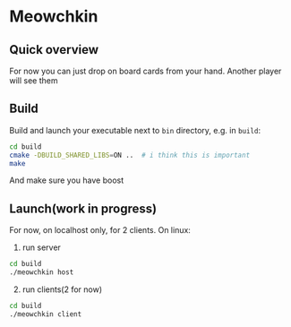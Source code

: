 # Meowchkin

## Quick overview
For now you can just drop on board cards from your hand. Another player will see them

## Build
Build and launch your executable next to `bin` directory, e.g. in `build`:
```bash
cd build
cmake -DBUILD_SHARED_LIBS=ON ..  # i think this is important
make
```
And make sure you have boost

## Launch(work in progress)
For now, on localhost only, for 2 clients.
On linux:
1) run server
```bash
cd build
./meowchkin host
```
2) run clients(2 for now)
```bash
cd build
./meowchkin client
```

